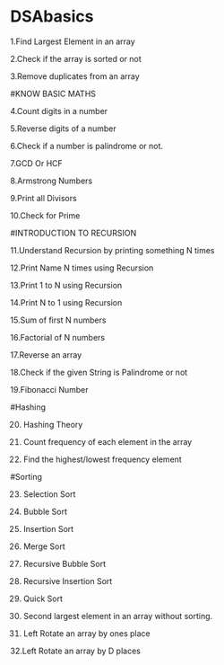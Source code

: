 # DSAbasics

1.Find Largest Element in an array

2.Check if the array is sorted or not

3.Remove duplicates from an array

#KNOW BASIC MATHS

4.Count digits in a number

5.Reverse digits of a number

6.Check if a number is palindrome or not.

7.GCD Or HCF

8.Armstrong Numbers

9.Print all Divisors

10.Check for Prime

#INTRODUCTION TO RECURSION

11.Understand Recursion by printing something N times

12.Print Name N times using Recursion

13.Print 1 to N using Recursion

14.Print N to 1 using Recursion

15.Sum of first N numbers

16.Factorial of N numbers

17.Reverse an array

18.Check if the given String is Palindrome or not

19.Fibonacci Number

#Hashing

20. Hashing Theory

21. Count frequency of each element in the array

22. Find the highest/lowest frequency element

#Sorting

23. Selection Sort

24. Bubble Sort

25. Insertion Sort

26. Merge Sort

27. Recursive Bubble Sort

28. Recursive Insertion Sort

29. Quick Sort

30. Second largest element in an array without sorting.

31. Left Rotate an array by ones place

32.Left Rotate an array by D places    


